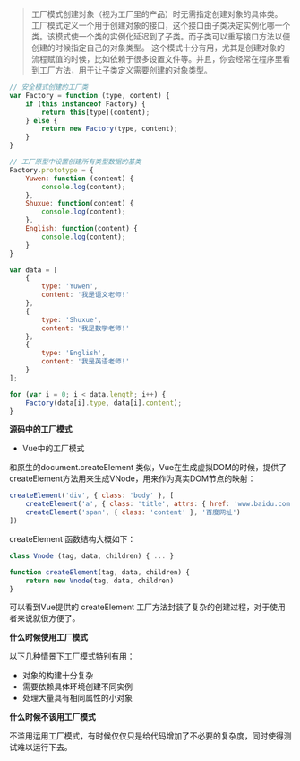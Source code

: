 > 工厂模式创建对象（视为工厂里的产品）时无需指定创建对象的具体类。
工厂模式定义一个用于创建对象的接口，这个接口由子类决定实例化哪一个类。该模式使一个类的实例化延迟到了子类。而子类可以重写接口方法以便创建的时候指定自己的对象类型。
这个模式十分有用，尤其是创建对象的流程赋值的时候，比如依赖于很多设置文件等。并且，你会经常在程序里看到工厂方法，用于让子类定义需要创建的对象类型。
```javascript
// 安全模式创建的工厂类
var Factory = function (type, content) {
    if (this instanceof Factory) {
        return this[type](content);
    } else {
        return new Factory(type, content);
    }
}

// 工厂原型中设置创建所有类型数据的基类
Factory.prototype = {
    Yuwen: function (content) {
        console.log(content);
    },
    Shuxue: function(content) {
        console.log(content);
    },
    English: function(content) {
        console.log(content);
    }
}

var data = [
    {
        type: 'Yuwen',
        content: '我是语文老师!'
    },
    {
        type: 'Shuxue',
        content: '我是数学老师!'
    },
    {
        type: 'English',
        content: '我是英语老师!'
    }
];

for (var i = 0; i < data.length; i++) {
    Factory(data[i].type, data[i].content);
}
```

**源码中的工厂模式**
- Vue中的工厂模式

和原生的document.createElement 类似，Vue在生成虚拟DOM的时候，提供了createElement方法用来生成VNode，用来作为真实DOM节点的映射：

```javascript
createElement('div', { class: 'body' }, [
    createElement('a', { class: 'title', attrs: { href: 'www.baidu.com' } }),
    createElement('span', { class: 'content' }, '百度网址')
])
```
createElement 函数结构大概如下：
```javascript
class Vnode (tag, data, children) { ... }

function createElement(tag, data, children) {
  	return new Vnode(tag, data, children)
}
```
可以看到Vue提供的 createElement 工厂方法封装了复杂的创建过程，对于使用者来说就很方便了。

**什么时候使用工厂模式**

以下几种情景下工厂模式特别有用：

- 对象的构建十分复杂
- 需要依赖具体环境创建不同实例
- 处理大量具有相同属性的小对象

**什么时候不该用工厂模式**

不滥用运用工厂模式，有时候仅仅只是给代码增加了不必要的复杂度，同时使得测试难以运行下去。
